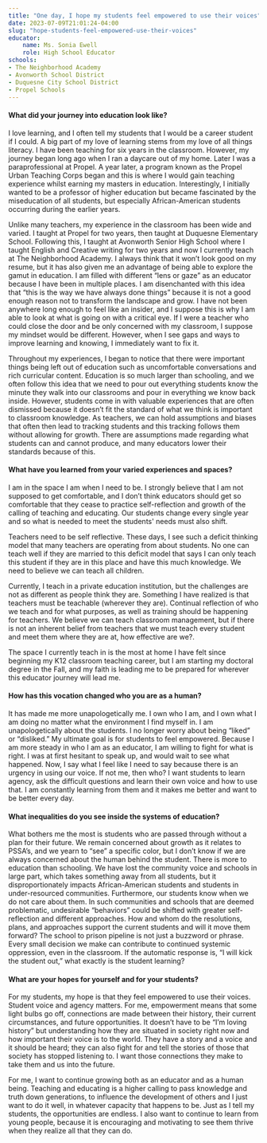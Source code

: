 ```yaml
---
title: "One day, I hope my students feel empowered to use their voices"
date: 2023-07-09T21:01:24-04:00
slug: "hope-students-feel-empowered-use-their-voices"
educator:
    name: Ms. Sonia Ewell
    role: High School Educator
schools:
- The Neighborhood Academy
- Avonworth School District
- Duquesne City School District
- Propel Schools
---
```


#### What did your journey into education look like?

I love learning, and I often tell my students that I would be a career student if I could. A big part of my love of learning stems from my love of all things literacy. I have been teaching for six years in the classroom. However, my journey began long ago when I ran a daycare out of my home. Later I was a paraprofessional at Propel. A year later, a program known as the Propel Urban Teaching Corps began and this is where I would gain teaching experience whilst earning my masters in education. Interestingly, I initially wanted to be a professor of higher education but became fascinated by the miseducation of all students, but especially African-American students occurring during the earlier years.

Unlike many teachers, my experience in the classroom has been wide and varied. I taught at Propel for two years, then taught at Duquesne Elementary School. Following this, I taught at Avonworth Senior High School where I taught English and Creative writing for two years and now I currently teach at The Neighborhood Academy. I always think that it won’t look good on my resume, but it has also given me an advantage of being able to explore the gamut in education. I am filled with different “lens or gaze” as an educator because I have been in multiple places. I am disenchanted with this idea that “this is the way we have always done things” because it is not a good enough reason not to transform the landscape and grow. I have not been anywhere long enough to feel like an insider, and I suppose this is why I am able to look at what is going on with a critical eye. If I were a teacher who could close the door and be only concerned with my classroom, I suppose my mindset would be different. However, when I see gaps and ways to improve learning and knowing, I immediately want to fix it.

Throughout my experiences, I began to notice that there were important things being left out of education such as uncomfortable conversations and rich curricular content. Education is so much larger than schooling, and we often follow this idea that we need to pour out everything students know the minute they walk into our classrooms and pour in everything we know back inside. However, students come in with valuable experiences that are often dismissed because it doesn’t fit the standard of what we think is important to classroom knowledge. As teachers, we can hold assumptions and biases that often then lead to tracking students and this tracking follows them without allowing for growth. There are assumptions made regarding what students can and cannot produce, and many educators lower their standards because of this.

#### What have you learned from your varied experiences and spaces?

I am in the space I am when I need to be. I strongly believe that I am not supposed to get comfortable, and I don’t think educators should get so comfortable that they cease to practice self-reflection and growth of the calling of teaching and educating. Our students change every single year and so what is needed to meet the students' needs must also shift.

Teachers need to be self reflective. These days, I see such a deficit thinking model that many teachers are operating from about students.  No one can teach well if they are married to this deficit model that says I can only teach this student if they are in this place and have this much knowledge. We need to believe we can teach all children.

Currently, I teach in a private education institution, but the challenges are not as different as people think they are. Something I have realized is that teachers must be teachable (wherever they are). Continual reflection of who we teach and for what purposes, as well as training should be happening for teachers. We believe we can teach classroom management, but if there is not an inherent belief from teachers that we must teach every student and meet them where they are at, how effective are we?.

The space I currently teach in is the most at home I have felt since beginning my K12 classroom teaching career, but I am starting my doctoral degree in the Fall, and my faith is leading me to be prepared for wherever this educator journey will lead me.

#### How has this vocation changed who you are as a human?

It has made me more unapologetically me. I own who I am, and I own what I am doing no matter what the environment I find myself in. I am unapologetically about the students. I no longer worry about being “liked” or “disliked.” My ultimate goal is for students to feel empowered. Because I am more steady in who I am as an educator, I am willing to fight for what is right. I was at first hesitant to speak up,  and would  wait to see what happened. Now, I say what I feel like I need to say because there is an urgency in using our voice. If not me, then who? I want students to learn agency, ask the difficult questions and learn their own voice and how to use that.  I am constantly learning from them and it makes me better and want to be better every day.

#### What inequalities do you see inside the systems of education?

What bothers me the most is students who are passed through without a plan for their future. We remain concerned about growth as it relates to PSSA’s, and we yearn to “see” a specific color, but I don’t know if we are always concerned about the human behind the student. There is more to education than schooling. We have lost the community voice and schools in large part, which takes something away from all students, but it disproportionately impacts African-American students and students in under-resourced communities. Furthermore, our students know when we do not care about them. In such communities and schools that are deemed problematic, undesirable “behaviors” could be shifted with greater self-reflection and different approaches. How and whom do the resolutions, plans, and approaches support the current students and will it move them forward? The school to prison pipeline is not just a buzzword or phrase. Every small decision we make can contribute to continued systemic oppression, even in the classroom. If the automatic response is, “I will kick the student out,” what exactly is the student learning?

#### What are your hopes for yourself and for your students?

For my students, my hope is that they feel empowered to use their voices. Student voice and agency matters. For me, empowerment means that some light bulbs go off, connections are made between their history, their current circumstances, and future opportunities. It doesn’t have to be “I’m loving history” but  understanding how they are situated in society right now and how important their voice is to the world. They have a story and a voice and it should be heard; they can also fight for and tell the stories of those that society has stopped listening to.  I want those connections they make to take them and us into the future.

For me, I want to continue growing both as an educator and as a human being. Teaching and educating is a higher calling to pass knowledge and truth down generations, to influence the development of others and I just want to do it well, in whatever capacity that happens to be. Just as I tell my students, the opportunities are endless.  I also want to continue to learn from young people, because it is encouraging and motivating to see them thrive when they realize all that they can do.
